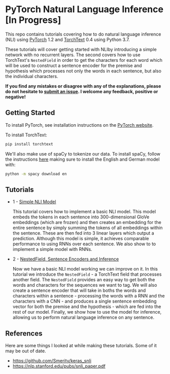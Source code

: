 # PyTorch Natural Language Inference [In Progress]

This repo contains tutorials covering how to do natural language inference (NLI) using [PyTorch](https://github.com/pytorch/pytorch) 1.2 and [TorchText](https://github.com/pytorch/text) 0.4 using Python 3.7.

These tutorials will cover getting started with NLIby introducing a simple network with no recurrent layers. The second covers how to use TorchText's `NestedField` in order to get the characters for each word which will be used to construct a sentence encoder for the premise and hypothesis which processes not only the words in each sentence, but also the individual characters.

**If you find any mistakes or disagree with any of the explanations, please do not hesitate to [submit an issue](https://github.com/bentrevett/pytorch-nli/issues/new). I welcome any feedback, positive or negative!**

## Getting Started

To install PyTorch, see installation instructions on the [PyTorch website](pytorch.org).

To install TorchText:

``` bash
pip install torchtext
```

We'll also make use of spaCy to tokenize our data. To install spaCy, follow the instructions [here](https://spacy.io/usage/) making sure to install the English and German model with:

``` bash
python -m spacy download en
```

## Tutorials

* 1 - [Simple NLI Model](https://github.com/bentrevett/pytorch-nli/blob/master/1%20-%20Simple%20NLI%20Model.ipynb)

    This tutorial covers how to implement a basic NLI model. This model embeds the tokens in each sentence into 300-dimensional GloVe embeddings (which are frozen) and then creates an embedding for the entire sentence by simply summing the tokens of all embeddings within the sentence. These are then fed into 3 linear layers which output a prediction. Although this model is simple, it achieves comparable performance to using RNNs over each sentence. We also show to to implement a simple model with RNNs.

* 2 - [NestedField, Sentence Encoders and Inference](https://github.com/bentrevett/pytorch-nli/blob/master/2%20-%20NestedField%2C%20Sentence%20Encoders%20and%20Inference.ipynb)

    Now we have a basic NLI model working we can improve on it. In this tutorial we introduce the `NestedField` - a TorchText field that processes another field. The `NestedField` provides an easy way to get both the words and characters for the sequences we want to tag. We will also create a sentence encoder that will take in boths the words and characters within a sentence - processing the words with a RNN and the characters with a CNN - and produces a single sentence embedding vector for both the premise and the hypothesis - which are fed into the rest of our model. Finally, we show how to use the model for inference, allowing us to perform natural language inference on any sentence.

## References

Here are some things I looked at while making these tutorials. Some of it may be out of date.

- https://github.com/Smerity/keras_snli
- https://nlp.stanford.edu/pubs/snli_paper.pdf
